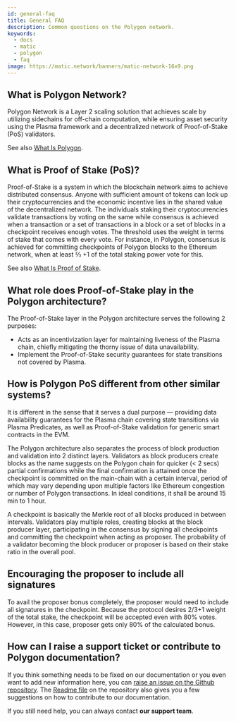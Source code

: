 ```yaml
---
id: general-faq
title: General FAQ
description: Common questions on the Polygon network.
keywords:
  - docs
  - matic
  - polygon
  - faq
image: https://matic.network/banners/matic-network-16x9.png 
---
```


## What is Polygon Network?

Polygon Network is a Layer 2 scaling solution that achieves scale by utilizing sidechains for off-chain computation, while ensuring asset security using the Plasma framework and a decentralized network of Proof-of-Stake (PoS) validators.

See also [What Is Polygon](/docs/home/polygon-basics/what-is-polygon).

## What is Proof of Stake (PoS)?

Proof-of-Stake is a system in which the blockchain network aims to achieve distributed consensus. Anyone with sufficient amount of tokens can lock up their cryptocurrencies and the economic incentive lies in the shared value of the decentralized network. The individuals staking their cryptocurrencies validate transactions by voting on the same while consensus is achieved when a transaction or a set of transactions in a block or a set of blocks in a checkpoint receives enough votes. The threshold uses the weight in terms of stake that comes with every vote. For instance, in Polygon, consensus is achieved for committing checkpoints of Polygon blocks to the Ethereum network, when at least ⅔ +1  of the total staking power vote for this.

See also [What Is Proof of Stake](/docs/home/polygon-basics/what-is-proof-of-stake).

## What role does Proof-of-Stake play in the Polygon architecture?

The Proof-of-Stake layer in the Polygon architecture serves the following 2 purposes:

* Acts as an incentivization layer for maintaining liveness of the Plasma chain, chiefly mitigating the thorny issue of data unavailability.
* Implement the Proof-of-Stake security guarantees for state transitions not covered by Plasma.

## How is Polygon PoS different from other similar systems?

It is different in the sense that it serves a dual purpose — providing data availability guarantees for the Plasma chain covering state transitions via Plasma Predicates, as well as Proof-of-Stake validation for generic smart contracts in the EVM.

The Polygon architecture also separates the process of block production and validation into 2 distinct layers. Validators as block producers create blocks as the name suggests on the Polygon chain for quicker (< 2 secs) partial confirmations while the final confirmation is attained once the checkpoint is committed on the main-chain with a certain interval, period of which may vary depending upon multiple factors like Ethereum congestion or number of Polygon transactions. In ideal conditions, it shall be around 15 min to 1 hour.

A checkpoint is basically the Merkle root of all blocks produced in between intervals. Validators play multiple roles, creating blocks at the block producer layer, participating in the consensus by signing all checkpoints and committing the checkpoint when acting as proposer. The probability of a validator becoming the block producer or proposer is based on their stake ratio in the overall pool.

## Encouraging the proposer to include all signatures

To avail the proposer bonus completely, the proposer would need to include all signatures in the checkpoint. Because the protocol desires 2/3+1 weight of the total stake, the checkpoint will be accepted even with 80% votes. However, in this case, proposer gets only 80% of the calculated bonus.

## How can I raise a support ticket or contribute to Polygon documentation?
If you think something needs to be fixed on our documentation or you even want to add new information here, you can [raise an issue on the Github repository](https://github.com/maticnetwork/matic.js/issues). The [Readme file](https://github.com/maticnetwork/matic-docs/blob/master/README.md) on the repository also gives you a few suggestions on how to contribute to our documentation.

If you still need help, you can always contact **our support team**.
